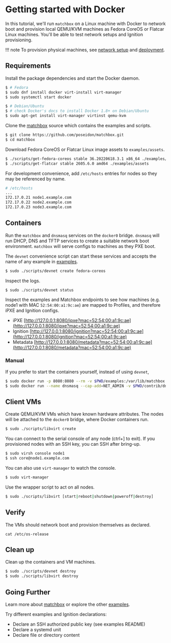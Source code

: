 # Getting started with Docker

In this tutorial, we'll run `matchbox` on a Linux machine with Docker to network boot and provision local QEMU/KVM machines as Fedora CoreOS or Flatcar Linux machines. You'll be able to test network setups and Ignition provisioning.

!!! note
    To provision physical machines, see [network setup](network-setup.md) and [deployment](deployment.md).

## Requirements

Install the package dependencies and start the Docker daemon.

```sh
$ # Fedora
$ sudo dnf install docker virt-install virt-manager
$ sudo systemctl start docker

$ # Debian/Ubuntu
$ # check Docker's docs to install Docker 1.8+ on Debian/Ubuntu
$ sudo apt-get install virt-manager virtinst qemu-kvm
```

Clone the [matchbox](https://github.com/poseidon/matchbox) source which contains the examples and scripts.

```sh
$ git clone https://github.com/poseidon/matchbox.git
$ cd matchbox
```

Download Fedora CoreOS or Flatcar Linux image assets to `examples/assets`.

```sh
$ ./scripts/get-fedora-coreos stable 36.20220618.3.1 x86_64 ./examples/assets
$ ./scripts/get-flatcar stable 2605.6.0 amd64 ./examples/assets
```

For development convenience, add `/etc/hosts` entries for nodes so they may be referenced by name.

```sh
# /etc/hosts
...
172.17.0.21 node1.example.com
172.17.0.22 node2.example.com
172.17.0.23 node3.example.com
```

## Containers

Run the `matchbox` and `dnsmasq` services on the `docker0` bridge. `dnsmasq` will run DHCP, DNS and TFTP services to create a suitable network boot environment. `matchbox` will serve configs to machines as they PXE boot.

The `devnet` convenience script can start these services and accepts the name of any example in [examples](https://github.com/poseidon/matchbox/tree/master/examples).

```sh
$ sudo ./scripts/devnet create fedora-coreos
```

Inspect the logs.

```
$ sudo ./scripts/devnet status
```

Inspect the examples and Matchbox endpoints to see how machines (e.g. node1 with MAC `52:54:00:a1:9c:ae`) are mapped to Profiles, and therefore iPXE and Ignition configs.

* iPXE [http://127.0.0.1:8080/ipxe?mac=52:54:00:a1:9c:ae](http://127.0.0.1:8080/ipxe?mac=52:54:00:a1:9c:ae)
* Ignition [http://127.0.0.1:8080/ignition?mac=52:54:00:a1:9c:ae](http://127.0.0.1:8080/ignition?mac=52:54:00:a1:9c:ae)
* Metadata [http://127.0.0.1:8080/metadata?mac=52:54:00:a1:9c:ae](http://127.0.0.1:8080/metadata?mac=52:54:00:a1:9c:ae)

### Manual

If you prefer to start the containers yourself, instead of using `devnet`,

```sh
$ sudo docker run -p 8080:8080 --rm -v $PWD/examples:/var/lib/matchbox:Z -v $PWD/examples/groups/fedora-coreos:/var/lib/matchbox/groups:Z quay.io/poseidon/matchbox:latest -address=0.0.0.0:8080 -log-level=debug
$ sudo docker run --name dnsmasq --cap-add=NET_ADMIN -v $PWD/contrib/dnsmasq/docker0.conf:/etc/dnsmasq.conf:Z quay.io/poseidon/dnsmasq -d
```

## Client VMs

Create QEMU/KVM VMs which have known hardware attributes. The nodes will be attached to the `docker0` bridge, where Docker containers run.

```sh
$ sudo ./scripts/libvirt create
```

You can connect to the serial console of any node (ctrl+] to exit). If you provisioned nodes with an SSH key, you can SSH after bring-up.

```sh
$ sudo virsh console node1
$ ssh core@node1.example.com
```

You can also use `virt-manager` to watch the console.

```sh
$ sudo virt-manager
```

Use the wrapper script to act on all nodes.

```sh
$ sudo ./scripts/libvirt [start|reboot|shutdown|poweroff|destroy]
```

## Verify

The VMs should network boot and provision themselves as declared.

```
cat /etc/os-release
```

## Clean up

Clean up the containers and VM machines.

```sh
$ sudo ./scripts/devnet destroy
$ sudo ./scripts/libvirt destroy
```

## Going Further

Learn more about [matchbox](matchbox.md) or explore the other [examples](https://github.com/poseidon/matchbox/tree/master/examples).

Try different examples and Ignition declarations:

* Declare an SSH authorized public key (see examples README)
* Declare a systemd unit
* Declare file or directory content

